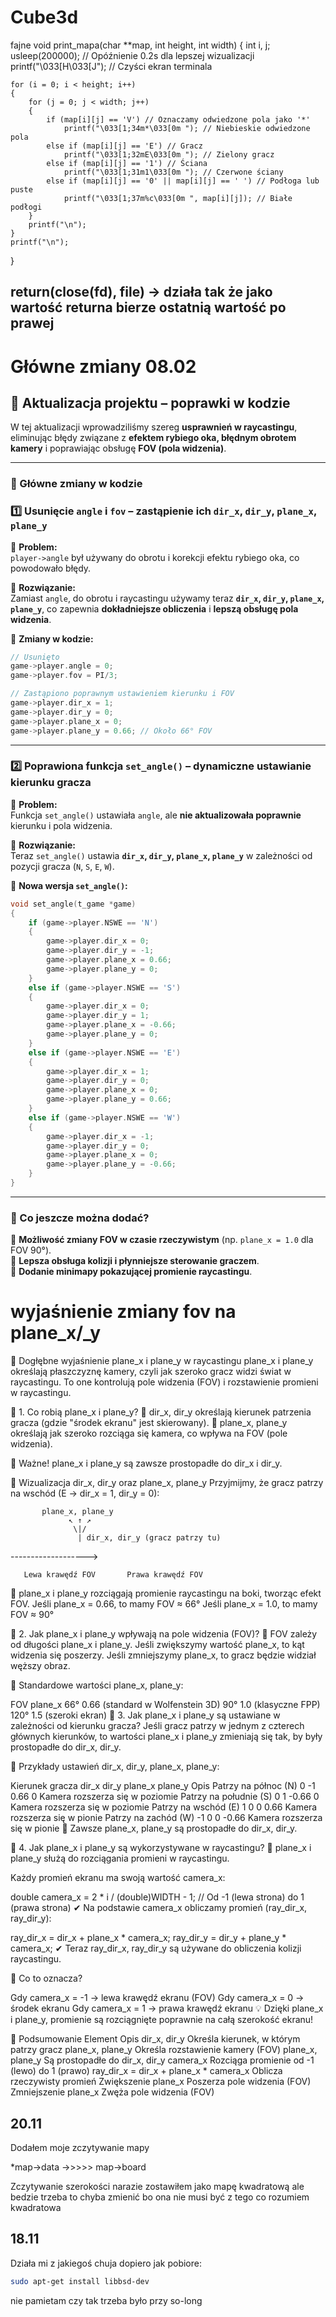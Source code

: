 # Cube3d

fajne
void print_mapa(char **map, int height, int width)
{
    int i, j;
    usleep(200000); // Opóźnienie 0.2s dla lepszej wizualizacji
    printf("\033[H\033[J"); // Czyści ekran terminala

    for (i = 0; i < height; i++)
    {
        for (j = 0; j < width; j++)
        {
            if (map[i][j] == 'V') // Oznaczamy odwiedzone pola jako '*'
                printf("\033[1;34m*\033[0m "); // Niebieskie odwiedzone pola
            else if (map[i][j] == 'E') // Gracz
                printf("\033[1;32mE\033[0m "); // Zielony gracz
            else if (map[i][j] == '1') // Ściana
                printf("\033[1;31m1\033[0m "); // Czerwone ściany
            else if (map[i][j] == '0' || map[i][j] == ' ') // Podłoga lub puste
                printf("\033[1;37m%c\033[0m ", map[i][j]); // Białe podłogi
        }
        printf("\n");
    }
    printf("\n");
}

## return(close(fd), file) -> działa tak że jako wartość returna bierze ostatnią wartość po prawej

# Główne zmiany 08.02
## **📌 Aktualizacja projektu – poprawki w kodzie**
W tej aktualizacji wprowadziliśmy szereg **usprawnień w raycastingu**, eliminując błędy związane z **efektem rybiego oka, błędnym obrotem kamery** i poprawiając obsługę **FOV (pola widzenia)**.  

---

### **🔧 Główne zmiany w kodzie**

### **1️⃣ Usunięcie `angle` i `fov` – zastąpienie ich `dir_x`, `dir_y`, `plane_x`, `plane_y`**
🔹 **Problem:**  
`player->angle` był używany do obrotu i korekcji efektu rybiego oka, co powodowało błędy.  

🔹 **Rozwiązanie:**  
Zamiast `angle`, do obrotu i raycastingu używamy teraz **`dir_x`, `dir_y`, `plane_x`, `plane_y`**, co zapewnia **dokładniejsze obliczenia** i **lepszą obsługę pola widzenia**.  

🔹 **Zmiany w kodzie:**
```c
// Usunięto
game->player.angle = 0;
game->player.fov = PI/3;

// Zastąpiono poprawnym ustawieniem kierunku i FOV
game->player.dir_x = 1;
game->player.dir_y = 0;
game->player.plane_x = 0;
game->player.plane_y = 0.66; // Około 66° FOV
```

---

### **2️⃣ Poprawiona funkcja `set_angle()` – dynamiczne ustawianie kierunku gracza**
🔹 **Problem:**  
Funkcja `set_angle()` ustawiała `angle`, ale **nie aktualizowała poprawnie** kierunku i pola widzenia.  

🔹 **Rozwiązanie:**  
Teraz `set_angle()` ustawia **`dir_x`, `dir_y`, `plane_x`, `plane_y`** w zależności od pozycji gracza (`N`, `S`, `E`, `W`).

🔹 **Nowa wersja `set_angle()`:**
```c
void set_angle(t_game *game)
{
    if (game->player.NSWE == 'N')
    {
        game->player.dir_x = 0;
        game->player.dir_y = -1;
        game->player.plane_x = 0.66;
        game->player.plane_y = 0;
    }
    else if (game->player.NSWE == 'S')
    {
        game->player.dir_x = 0;
        game->player.dir_y = 1;
        game->player.plane_x = -0.66;
        game->player.plane_y = 0;
    }
    else if (game->player.NSWE == 'E')
    {
        game->player.dir_x = 1;
        game->player.dir_y = 0;
        game->player.plane_x = 0;
        game->player.plane_y = 0.66;
    }
    else if (game->player.NSWE == 'W')
    {
        game->player.dir_x = -1;
        game->player.dir_y = 0;
        game->player.plane_x = 0;
        game->player.plane_y = -0.66;
    }
}
```

---

### **🔹 Co jeszcze można dodać?**

🎯 **Możliwość zmiany FOV w czasie rzeczywistym** (np. `plane_x = 1.0` dla FOV 90°).  
🎯 **Lepsza obsługa kolizji i płynniejsze sterowanie graczem**.  
🎯 **Dodanie minimapy pokazującej promienie raycastingu**.  


# wyjaśnienie zmiany fov na plane_x/_y

📌 Dogłębne wyjaśnienie plane_x i plane_y w raycastingu
plane_x i plane_y określają płaszczyznę kamery, czyli jak szeroko gracz widzi świat w raycastingu.
To one kontrolują pole widzenia (FOV) i rozstawienie promieni w raycastingu.

🎯 1. Co robią plane_x i plane_y?
🔹 dir_x, dir_y określają kierunek patrzenia gracza (gdzie "środek ekranu" jest skierowany).
🔹 plane_x, plane_y określają jak szeroko rozciąga się kamera, co wpływa na FOV (pole widzenia).

📌 Ważne! plane_x i plane_y są zawsze prostopadłe do dir_x i dir_y.

📌 Wizualizacja dir_x, dir_y oraz plane_x, plane_y
Przyjmijmy, że gracz patrzy na wschód (E → dir_x = 1, dir_y = 0):

           plane_x, plane_y
                 ↖ ↑ ↗
                  \|/
                   | dir_x, dir_y (gracz patrzy tu)
------------------->

       Lewa krawędź FOV       Prawa krawędź FOV
📌 plane_x i plane_y rozciągają promienie raycastingu na boki, tworząc efekt FOV.
Jeśli plane_x = 0.66, to mamy FOV ≈ 66°
Jeśli plane_x = 1.0, to mamy FOV ≈ 90°

🎯 2. Jak plane_x i plane_y wpływają na pole widzenia (FOV)?
📌 FOV zależy od długości plane_x i plane_y.
Jeśli zwiększymy wartość plane_x, to kąt widzenia się poszerzy.
Jeśli zmniejszymy plane_x, to gracz będzie widział węższy obraz.

🔹 Standardowe wartości plane_x, plane_y:

FOV	plane_x
66°	0.66 (standard w Wolfenstein 3D)
90°	1.0 (klasyczne FPP)
120°	1.5 (szeroki ekran)
🎯 3. Jak plane_x i plane_y są ustawiane w zależności od kierunku gracza?
Jeśli gracz patrzy w jednym z czterech głównych kierunków, to wartości plane_x i plane_y zmieniają się tak, by były prostopadłe do dir_x, dir_y.

📌 Przykłady ustawień dir_x, dir_y, plane_x, plane_y:

Kierunek gracza	dir_x	dir_y	plane_x	plane_y	Opis
Patrzy na północ (N)	0	-1	0.66	0	Kamera rozszerza się w poziomie
Patrzy na południe (S)	0	1	-0.66	0	Kamera rozszerza się w poziomie
Patrzy na wschód (E)	1	0	0	0.66	Kamera rozszerza się w pionie
Patrzy na zachód (W)	-1	0	0	-0.66	Kamera rozszerza się w pionie
📌 Zawsze plane_x, plane_y są prostopadłe do dir_x, dir_y.

🎯 4. Jak plane_x i plane_y są wykorzystywane w raycastingu?
📌 plane_x i plane_y służą do rozciągania promieni w raycastingu.

Każdy promień ekranu ma swoją wartość camera_x:

double camera_x = 2 * i / (double)WIDTH - 1; // Od -1 (lewa strona) do 1 (prawa strona)
✔ Na podstawie camera_x obliczamy promień (ray_dir_x, ray_dir_y):

ray_dir_x = dir_x + plane_x * camera_x;
ray_dir_y = dir_y + plane_y * camera_x;
✔ Teraz ray_dir_x, ray_dir_y są używane do obliczenia kolizji raycastingu.

📌 Co to oznacza?

Gdy camera_x = -1 → lewa krawędź ekranu (FOV)
Gdy camera_x = 0 → środek ekranu
Gdy camera_x = 1 → prawa krawędź ekranu
💡 Dzięki plane_x i plane_y, promienie są rozciągnięte poprawnie na całą szerokość ekranu!

📌 Podsumowanie
Element	Opis
dir_x, dir_y	Określa kierunek, w którym patrzy gracz
plane_x, plane_y	Określa rozstawienie kamery (FOV)
plane_x, plane_y	Są prostopadłe do dir_x, dir_y
camera_x	Rozciąga promienie od -1 (lewo) do 1 (prawo)
ray_dir_x = dir_x + plane_x * camera_x	Oblicza rzeczywisty promień
Zwiększenie plane_x	Poszerza pole widzenia (FOV)
Zmniejszenie plane_x	Zwęża pole widzenia (FOV)


## 20.11

Dodałem moje zczytywanie mapy

*map->data ->>>>> map->board

Zczytywanie szerokości narazie zostawiłem jako mapę kwadratową ale bedzie trzeba to chyba zmienić bo ona nie musi być z tego co rozumiem kwadratowa


## 18.11

Działa mi z jakiegoś chuja dopiero jak pobiore:

```sh
sudo apt-get install libbsd-dev
```
nie pamietam czy tak trzeba było przy so-long

